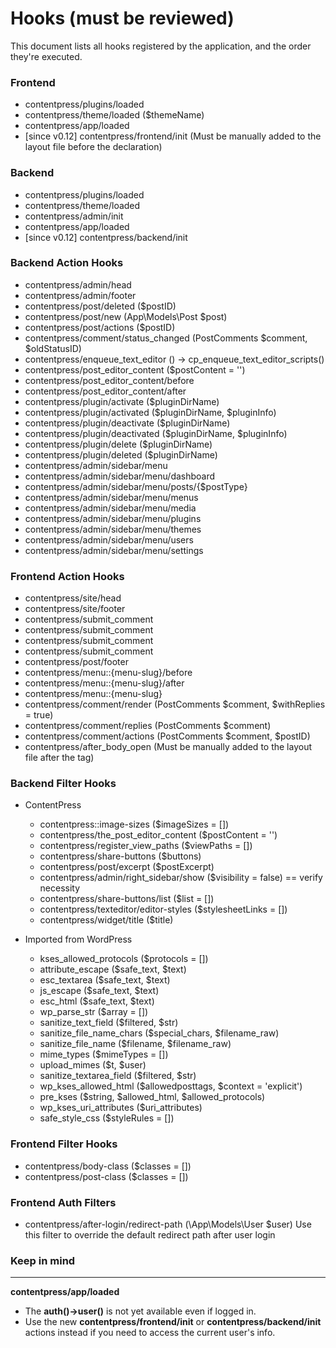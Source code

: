 # Hooks  (must be reviewed)

This document lists all hooks registered by the application, and the order they're executed.

### Frontend

* contentpress/plugins/loaded
* contentpress/theme/loaded ($themeName)
* contentpress/app/loaded
* [since v0.12] contentpress/frontend/init (Must be manually added to the layout file before the <!doctype html>
  declaration)

### Backend

* contentpress/plugins/loaded
* contentpress/theme/loaded
* contentpress/admin/init
* contentpress/app/loaded
* [since v0.12] contentpress/backend/init

### Backend Action Hooks

* contentpress/admin/head
* contentpress/admin/footer
* contentpress/post/deleted ($postID)
* contentpress/post/new (App\Models\Post $post)
* contentpress/post/actions ($postID)
* contentpress/comment/status_changed (PostComments $comment, $oldStatusID)
* contentpress/enqueue_text_editor () -> cp_enqueue_text_editor_scripts()
* contentpress/post_editor_content ($postContent = '')
* contentpress/post_editor_content/before
* contentpress/post_editor_content/after
* contentpress/plugin/activate ($pluginDirName)
* contentpress/plugin/activated ($pluginDirName, $pluginInfo)
* contentpress/plugin/deactivate ($pluginDirName)
* contentpress/plugin/deactivated ($pluginDirName, $pluginInfo)
* contentpress/plugin/delete ($pluginDirName)
* contentpress/plugin/deleted ($pluginDirName)
* contentpress/admin/sidebar/menu
* contentpress/admin/sidebar/menu/dashboard
* contentpress/admin/sidebar/menu/posts/{$postType}
* contentpress/admin/sidebar/menu/menus
* contentpress/admin/sidebar/menu/media
* contentpress/admin/sidebar/menu/plugins
* contentpress/admin/sidebar/menu/themes
* contentpress/admin/sidebar/menu/users
* contentpress/admin/sidebar/menu/settings

### Frontend Action Hooks

* contentpress/site/head
* contentpress/site/footer
* contentpress/submit_comment
* contentpress/submit_comment
* contentpress/submit_comment
* contentpress/submit_comment
* contentpress/post/footer
* contentpress/menu::{menu-slug}/before
* contentpress/menu::{menu-slug}/after
* contentpress/menu::{menu-slug}
* contentpress/comment/render (PostComments $comment, $withReplies = true)
* contentpress/comment/replies (PostComments $comment)
* contentpress/comment/actions (PostComments $comment, $postID)
* contentpress/after_body_open (Must be manually added to the layout file after the <body> tag)

### Backend Filter Hooks

* ContentPress
    * contentpress::image-sizes ($imageSizes = [])
    * contentpress/the_post_editor_content ($postContent = '')
    * contentpress/register_view_paths ($viewPaths = [])
    * contentpress/share-buttons ($buttons)
    * contentpress/post/excerpt ($postExcerpt)
    * contentpress/admin/right_sidebar/show ($visibility = false) == verify necessity
    * contentpress/share-buttons/list ($list = [])
    * contentpress/texteditor/editor-styles ($stylesheetLinks = [])
    * contentpress/widget/title ($title)

* Imported from WordPress
    * kses_allowed_protocols ($protocols = [])
    * attribute_escape ($safe_text, $text)
    * esc_textarea ($safe_text, $text)
    * js_escape ($safe_text, $text)
    * esc_html ($safe_text, $text)
    * wp_parse_str ($array = [])
    * sanitize_text_field ($filtered, $str)
    * sanitize_file_name_chars ($special_chars, $filename_raw)
    * sanitize_file_name ($filename, $filename_raw)
    * mime_types ($mimeTypes = [])
    * upload_mimes ($t, $user)
    * sanitize_textarea_field ($filtered, $str)
    * wp_kses_allowed_html ($allowedposttags, $context = 'explicit')
    * pre_kses ($string, $allowed_html, $allowed_protocols)
    * wp_kses_uri_attributes ($uri_attributes)
    * safe_style_css ($styleRules = [])

### Frontend Filter Hooks

* contentpress/body-class ($classes = [])
* contentpress/post-class ($classes = [])


### Frontend Auth Filters

* contentpress/after-login/redirect-path (\App\Models\User $user)
  Use this filter to override the default redirect path after user login

### Keep in mind

----

**contentpress/app/loaded**
   * The **auth()->user()** is not yet available even if logged in. 
   * Use the new **contentpress/frontend/init** or **contentpress/backend/init** actions instead if you need to access the current user's info.
